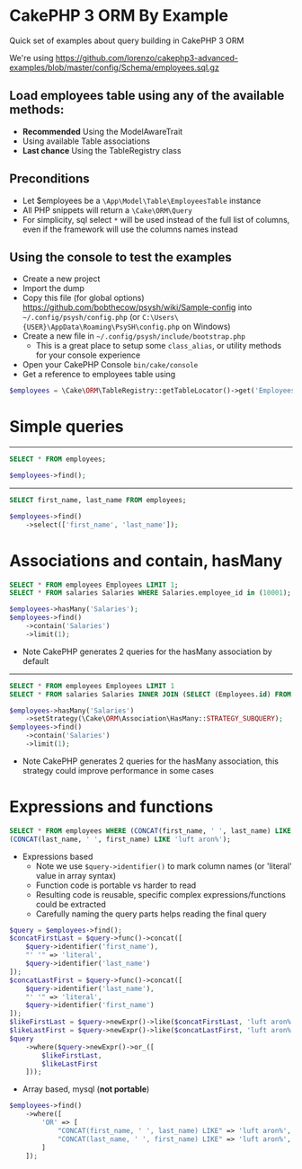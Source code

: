 # CakePHP 3 ORM By Example

Quick set of examples about query building in CakePHP 3 ORM

We're using https://github.com/lorenzo/cakephp3-advanced-examples/blob/master/config/Schema/employees.sql.gz

## Load employees table using any of the available methods:

* **Recommended** Using the ModelAwareTrait
* Using available Table associations
* **Last chance** Using the TableRegistry class

## Preconditions

* Let $employees be a `\App\Model\Table\EmployeesTable` instance
* All PHP snippets will return a `\Cake\ORM\Query`
* For simplicity, sql select `*` will be used instead of the full list of columns, even if the framework will use the columns names instead

## Using the console to test the examples

* Create a new project
* Import the dump
* Copy this file (for global options) https://github.com/bobthecow/psysh/wiki/Sample-config into `~/.config/psysh/config.php` (or `C:\Users\{USER}\AppData\Roaming\PsySH\config.php` on Windows) 
* Create a new file in `~/.config/psysh/include/bootstrap.php` 
  * This is a great place to setup some `class_alias`, or utility methods for your console experience
* Open your CakePHP Console `bin/cake/console`
* Get a reference to employees table using

```php
$employees = \Cake\ORM\TableRegistry::getTableLocator()->get('Employees');
```


# Simple queries

---

```sql
SELECT * FROM employees;
```

```php
$employees->find();
```
---
```sql
SELECT first_name, last_name FROM employees;
```

```php
$employees->find()
    ->select(['first_name', 'last_name']);
```

# Associations and contain, hasMany

```sql
SELECT * FROM employees Employees LIMIT 1;
SELECT * FROM salaries Salaries WHERE Salaries.employee_id in (10001);
```

```php
$employees->hasMany('Salaries');
$employees->find()
    ->contain('Salaries')
    ->limit(1);
```

* Note CakePHP generates 2 queries for the hasMany association by default

---

```sql
SELECT * FROM employees Employees LIMIT 1
SELECT * FROM salaries Salaries INNER JOIN (SELECT (Employees.id) FROM employees Employees GROUP BY Employees.id  LIMIT 1) Employees ON Salaries.employee_id = (Employees.id)
```

```php
$employees->hasMany('Salaries')
    ->setStrategy(\Cake\ORM\Association\HasMany::STRATEGY_SUBQUERY);
$employees->find()
    ->contain('Salaries')
    ->limit(1);
```

* Note CakePHP generates 2 queries for the hasMany association, this strategy could improve performance in some cases

# Expressions and functions
```sql
SELECT * FROM employees WHERE (CONCAT(first_name, ' ', last_name) LIKE 'luft aron%') OR
(CONCAT(last_name, ' ', first_name) LIKE 'luft aron%');
```

* Expressions based
  * Note we use `$query->identifier()` to mark column names (or 'literal' value in array syntax)
  * Function code is portable vs harder to read
  * Resulting code is reusable, specific complex expressions/functions could be extracted
  * Carefully naming the query parts helps reading the final query
   
```php
$query = $employees->find();
$concatFirstLast = $query->func()->concat([
    $query->identifier('first_name'), 
    "' '" => 'literal', 
    $query->identifier('last_name')
]);  
$concatLastFirst = $query->func()->concat([
    $query->identifier('last_name'), 
    "' '" => 'literal', 
    $query->identifier('first_name')
]);
$likeFirstLast = $query->newExpr()->like($concatFirstLast, 'luft aron%'); 
$likeLastFirst = $query->newExpr()->like($concatLastFirst, 'luft aron%'); 
$query
    ->where($query->newExpr()->or_([
        $likeFirstLast, 
        $likeLastFirst
    ]));
```

* Array based, mysql (**not portable**)
```php
$employees->find()
    ->where([
        'OR' => [
            "CONCAT(first_name, ' ', last_name) LIKE" => 'luft aron%',
            "CONCAT(last_name, ' ', first_name) LIKE" => 'luft aron%',
        ]
    ]);
```
